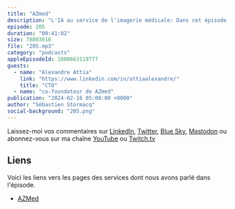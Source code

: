 ```yaml
---
title: "AZmed"
description: "L'IA au service de l'imagerie médicale: Dans cet épisode, nous découvrons l'architecture et les défis techniques de RayVolve, une solution qui assiste les radiologues dans leurs diagnostics, leur permettant ainsi d'analyser jusqu'à trois fois plus d'images par jour. Nous parlons de flux de données, de leur anonymisation, et de l'entraînement de modèles d'apprentissage machine (ML). Que vous soyez intéressés par l'apprentissage machine, le traitement d'images ou les technologies médicales (MedTech), écoutez ce nouvel épisode."
episode: 205
duration: "00:41:02"
size: 78803616
file: "205.mp3"
category: "podcasts"
appleEpisodeId: 1000663119777
guests:
  - name: "Alexandre Attia"
    link: "https://www.linkedin.com/in/attiaalexandre/"
    title: "CTO"
  - name: "co-foundateur de AZmed"
publication: "2024-02-16 05:00:00 +0000"
author: "Sébastien Stormacq"
social-background: "205.png"
---
```


Laissez-moi vos commentaires sur [LinkedIn](https://www.linkedin.com/in/sebastienstormacq/), [Twitter](https://twitter.com/sebsto), [Blue Sky](https://bsky.app/profile/sebsto.bsky.social), [Mastodon](https://awscommunity.social/@sebsto) ou abonnez-vous sur ma chaîne [YouTube](https://www.youtube.com/sebsto) ou [Twitch.tv](https://www.twitch.tv/sebAWS)

## Liens

Voici les liens vers les pages des services dont nous avons parlé dans l'épisode.

- [AZMed](https://azmed.co/)
